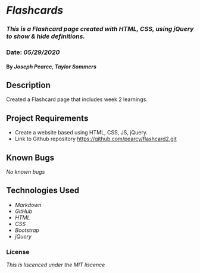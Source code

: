 # _Flashcards_

### _This is a Flashcard page created with HTML, CSS, using jQuery to show & hide definitions._

### Date: _05/29/2020_

#### By _**Joseph Pearce, Taylor Sommers**_

## Description

Created a Flashcard page that includes week 2 learnings.

## Project Requirements

- Create a website based using HTML, CSS, JS, jQuery.
- Link to Github repository
https://github.com/pearcy/flashcard2.git


## Known Bugs

_No known bugs_

## Technologies Used

- _Markdown_
- _GitHub_
- _HTML_
- _CSS_
- _Bootstrap_
- _jQuery_


### License

*This is liscenced under the MIT liscence*


